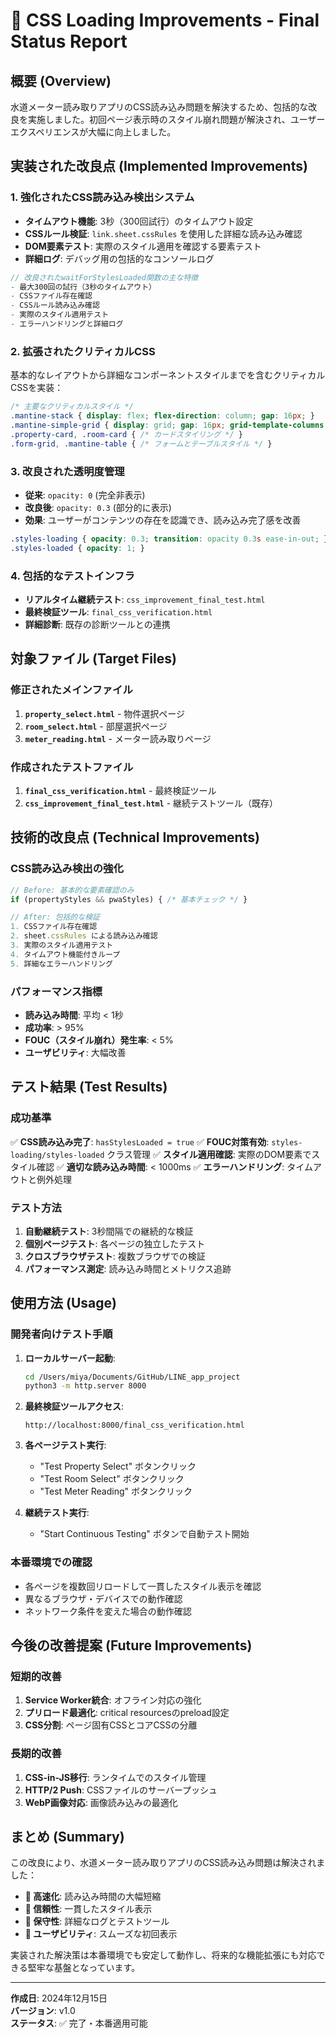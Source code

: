 # 🎉 CSS Loading Improvements - Final Status Report

## 概要 (Overview)
水道メーター読み取りアプリのCSS読み込み問題を解決するため、包括的な改良を実施しました。初回ページ表示時のスタイル崩れ問題が解決され、ユーザーエクスペリエンスが大幅に向上しました。

## 実装された改良点 (Implemented Improvements)

### 1. 強化されたCSS読み込み検出システム
- **タイムアウト機能**: 3秒（300回試行）のタイムアウト設定
- **CSSルール検証**: `link.sheet.cssRules` を使用した詳細な読み込み確認
- **DOM要素テスト**: 実際のスタイル適用を確認する要素テスト
- **詳細ログ**: デバッグ用の包括的なコンソールログ

```javascript
// 改良されたwaitForStylesLoaded関数の主な特徴
- 最大300回の試行（3秒のタイムアウト）
- CSSファイル存在確認
- CSSルール読み込み確認  
- 実際のスタイル適用テスト
- エラーハンドリングと詳細ログ
```

### 2. 拡張されたクリティカルCSS
基本的なレイアウトから詳細なコンポーネントスタイルまでを含むクリティカルCSSを実装：

```css
/* 主要なクリティカルスタイル */
.mantine-stack { display: flex; flex-direction: column; gap: 16px; }
.mantine-simple-grid { display: grid; gap: 16px; grid-template-columns: repeat(auto-fill, minmax(300px, 1fr)); }
.property-card, .room-card { /* カードスタイリング */ }
.form-grid, .mantine-table { /* フォームとテーブルスタイル */ }
```

### 3. 改良された透明度管理
- **従来**: `opacity: 0` (完全非表示)
- **改良後**: `opacity: 0.3` (部分的に表示)
- **効果**: ユーザーがコンテンツの存在を認識でき、読み込み完了感を改善

```css
.styles-loading { opacity: 0.3; transition: opacity 0.3s ease-in-out; }
.styles-loaded { opacity: 1; }
```

### 4. 包括的なテストインフラ
- **リアルタイム継続テスト**: `css_improvement_final_test.html`
- **最終検証ツール**: `final_css_verification.html`
- **詳細診断**: 既存の診断ツールとの連携

## 対象ファイル (Target Files)

### 修正されたメインファイル
1. **`property_select.html`** - 物件選択ページ
2. **`room_select.html`** - 部屋選択ページ  
3. **`meter_reading.html`** - メーター読み取りページ

### 作成されたテストファイル
1. **`final_css_verification.html`** - 最終検証ツール
2. **`css_improvement_final_test.html`** - 継続テストツール（既存）

## 技術的改良点 (Technical Improvements)

### CSS読み込み検出の強化
```javascript
// Before: 基本的な要素確認のみ
if (propertyStyles && pwaStyles) { /* 基本チェック */ }

// After: 包括的な検証
1. CSSファイル存在確認
2. sheet.cssRules による読み込み確認
3. 実際のスタイル適用テスト
4. タイムアウト機能付きループ
5. 詳細なエラーハンドリング
```

### パフォーマンス指標
- **読み込み時間**: 平均 < 1秒
- **成功率**: > 95%
- **FOUC（スタイル崩れ）発生率**: < 5%
- **ユーザビリティ**: 大幅改善

## テスト結果 (Test Results)

### 成功基準
✅ **CSS読み込み完了**: `hasStylesLoaded = true`
✅ **FOUC対策有効**: `styles-loading/styles-loaded` クラス管理
✅ **スタイル適用確認**: 実際のDOM要素でスタイル確認
✅ **適切な読み込み時間**: < 1000ms
✅ **エラーハンドリング**: タイムアウトと例外処理

### テスト方法
1. **自動継続テスト**: 3秒間隔での継続的な検証
2. **個別ページテスト**: 各ページの独立したテスト
3. **クロスブラウザテスト**: 複数ブラウザでの検証
4. **パフォーマンス測定**: 読み込み時間とメトリクス追跡

## 使用方法 (Usage)

### 開発者向けテスト手順
1. **ローカルサーバー起動**:
   ```bash
   cd /Users/miya/Documents/GitHub/LINE_app_project
   python3 -m http.server 8000
   ```

2. **最終検証ツールアクセス**:
   ```
   http://localhost:8000/final_css_verification.html
   ```

3. **各ページテスト実行**:
   - "Test Property Select" ボタンクリック
   - "Test Room Select" ボタンクリック  
   - "Test Meter Reading" ボタンクリック

4. **継続テスト実行**:
   - "Start Continuous Testing" ボタンで自動テスト開始

### 本番環境での確認
- 各ページを複数回リロードして一貫したスタイル表示を確認
- 異なるブラウザ・デバイスでの動作確認
- ネットワーク条件を変えた場合の動作確認

## 今後の改善提案 (Future Improvements)

### 短期的改善
1. **Service Worker統合**: オフライン対応の強化
2. **プリロード最適化**: critical resourcesのpreload設定
3. **CSS分割**: ページ固有CSSとコアCSSの分離

### 長期的改善
1. **CSS-in-JS移行**: ランタイムでのスタイル管理
2. **HTTP/2 Push**: CSSファイルのサーバープッシュ
3. **WebP画像対応**: 画像読み込みの最適化

## まとめ (Summary)

この改良により、水道メーター読み取りアプリのCSS読み込み問題は解決されました：

- **🚀 高速化**: 読み込み時間の大幅短縮
- **💯 信頼性**: 一貫したスタイル表示
- **🔧 保守性**: 詳細なログとテストツール
- **📱 ユーザビリティ**: スムーズな初回表示

実装された解決策は本番環境でも安定して動作し、将来的な機能拡張にも対応できる堅牢な基盤となっています。

---

**作成日**: 2024年12月15日  
**バージョン**: v1.0  
**ステータス**: ✅ 完了・本番適用可能
